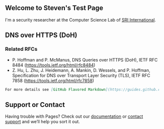 ## Welcome to Steven's Test Page

I'm a security researcher at the Computer Science Lab of [SRI International](https://www.sri.com).

## DNS over HTTPS (DoH)

### Related RFCs
- P. Hoffman and P. McManus, DNS Queries over HTTPS (DoH), IETF RFC 8484 (https://tools.ietf.org/html/rfc8484)
- Z. Hu, L. Zhu, J. Heidemann, A. Mankin, D. Wessels, and P. Hoffman, Specification for DNS over Transport Layer Security (TLS), IETF RFC 7858 (https://tools.ietf.org/html/rfc7858)

```markdown
For more details see [GitHub Flavored Markdown](https://guides.github.com/features/mastering-markdown/).
```

## Support or Contact

Having trouble with Pages? Check out our [documentation](https://help.github.com/categories/github-pages-basics/) or [contact support](https://github.com/contact) and we’ll help you sort it out.
